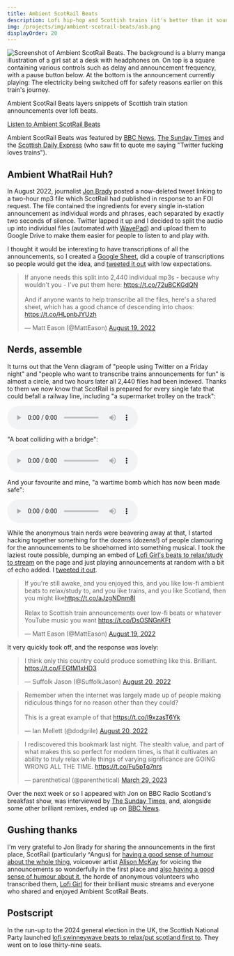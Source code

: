 ```yaml
---
title: Ambient ScotRail Beats
description: Lofi hip-hop and Scottish trains (it's better than it sounds)
img: /projects/img/ambient-scotrail-beats/asb.png
displayOrder: 20
---
```


![Screenshot of Ambient ScotRail Beats. The background is a blurry manga illustration of a girl sat at a desk with headphones on. On top is a square containing various controls such as delay and announcement frequency, with a pause button below. At the bottom is the announcement currently playing: The electricity being switched off for safety reasons earlier on this train's journey.](/img/ambient-scotrail-beats/asb.png)

Ambient ScotRail Beats layers snippets of Scottish train station announcements over lofi beats.

[Listen to Ambient ScotRail Beats](https://matteason.co.uk/scotbeats)

Ambient ScotRail Beats was featured by [BBC News](https://www.bbc.co.uk/news/uk-scotland-62673476), [The Sunday Times](https://archive.is/iBHFK) and the [Scottish Daily Express](https://www.scottishdailyexpress.co.uk/news/weird-news/scotrail-releases-two-hours-train-27788150) (who saw fit to quote me saying "Twitter fucking loves trains").

## Ambient WhatRail Huh?

In August 2022, journalist [Jon Brady](https://twitter.com/_jonbrady) posted a now-deleted tweet linking to a two-hour mp3 file which ScotRail had published in response to an FOI request. The file contained the ingredients for every single in-station announcement as individual words and phrases, each separated by exactly two seconds of silence. Twitter lapped it up and I decided to split the audio up into individual files (automated with [WavePad](https://www.nch.com.au/wavepad/index.html)) and upload them to Google Drive to make them easier for people to listen to and play with.

I thought it would be interesting to have transcriptions of all the announcements, so I created a [Google Sheet](https://docs.google.com/spreadsheets/d/1jAtNLBXLYwTraaC_IGAAs53jJWWEQUtFrocS5jW31JM/edit#gid=891105514), did a couple of transcriptions so people would get the idea, and [tweeted it out](https://twitter.com/MattEason/status/1560653413783744512) with low expectations.

<blockquote class="twitter-tweet" data-theme="dark"><p lang="en" dir="ltr">If anyone needs this split into 2,440 individual mp3s - because why wouldn&#39;t you - I&#39;ve put them here: <a href="https://t.co/72uBCKGdQN">https://t.co/72uBCKGdQN</a><br><br>And if anyone wants to help transcribe all the files, here&#39;s a shared sheet, which has a good chance of descending into chaos: <a href="https://t.co/HLpnbJYUzh">https://t.co/HLpnbJYUzh</a></p>&mdash; Matt Eason (@MattEason) <a href="https://twitter.com/MattEason/status/1560653413783744512?ref_src=twsrc%5Etfw">August 19, 2022</a></blockquote>

## Nerds, assemble
It turns out that the Venn diagram of "people using Twitter on a Friday night" and "people who want to transcribe trains announcements for fun" is almost a circle, and two hours later all 2,440 files had been indexed. Thanks to them we now know that ScotRail is prepared for every single fate that could befall a railway line, including "a supermarket trolley on the track":

<audio src="https://matteason.github.io/scotrail-announcements-june-2022/announcements/0922.mp3" controls></audio>

"A boat colliding with a bridge":

<audio src="https://matteason.github.io/scotrail-announcements-june-2022/announcements/0741.mp3" controls></audio>

And your favourite and mine, "a wartime bomb which has now been made safe":

<audio src="https://matteason.github.io/scotrail-announcements-june-2022/announcements/0949.mp3" controls></audio>

While the anonymous train nerds were beavering away at that, I started hacking together something for the dozens (dozens!) of people clamouring for the announcements to be shoehorned into something musical. I took the laziest route possible, dumping an embed of [Lofi Girl's beats to relax/study to stream](https://www.youtube.com/watch?v=jfKfPfyJRdk) on the page and just playing announcements at random with a bit of echo added. I [tweeted it out](https://twitter.com/MattEason/status/1560772439713452032).

<blockquote class="twitter-tweet" data-theme="dark"><p lang="en" dir="ltr">If you&#39;re still awake, and you enjoyed this, and you like low-fi ambient beats to relax/study to, and you like trains, and you like Scotland, then you might like<a href="https://t.co/aJzgNDnm8I">https://t.co/aJzgNDnm8I</a><br><br>Relax to Scottish train announcements over low-fi beats or whatever YouTube music you want <a href="https://t.co/DsOSNGnKFt">https://t.co/DsOSNGnKFt</a></p>&mdash; Matt Eason (@MattEason) <a href="https://twitter.com/MattEason/status/1560772439713452032?ref_src=twsrc%5Etfw">August 19, 2022</a></blockquote>

It very quickly took off, and the response was lovely:

<blockquote class="twitter-tweet"  data-theme="dark"><p lang="en" dir="ltr">I think only this country could produce something like this. Brilliant. <a href="https://t.co/FEGfM1xHD3">https://t.co/FEGfM1xHD3</a></p>&mdash; Suffolk Jason (@SuffolkJason) <a href="https://twitter.com/SuffolkJason/status/1560955067422973953?ref_src=twsrc%5Etfw">August 20, 2022</a></blockquote>

<blockquote class="twitter-tweet"  data-theme="dark"><p lang="en" dir="ltr">Remember when the internet was largely made up of people making ridiculous things for no reason other than they could? <br><br>This is a great example of that <a href="https://t.co/I9xzasT6Yk">https://t.co/I9xzasT6Yk</a></p>&mdash; Ian Mellett (@dodgrile) <a href="https://twitter.com/dodgrile/status/1560913477371314177?ref_src=twsrc%5Etfw">August 20, 2022</a></blockquote>

<blockquote class="twitter-tweet"  data-theme="dark"><p lang="en" dir="ltr">I rediscovered this bookmark last night. The stealth value, and part of what makes this so perfect for modern times, is that it cultivates an ability to truly relax while things of varying significance are GOING WRONG ALL THE TIME. <a href="https://t.co/Fu5pTq7nrs">https://t.co/Fu5pTq7nrs</a></p>&mdash; parenthetical (@parenthetical) <a href="https://twitter.com/parenthetical/status/1641058876442431488?ref_src=twsrc%5Etfw">March 29, 2023</a></blockquote>

Over the next week or so I appeared with Jon on BBC Radio Scotland's breakfast show, was interviewed by [The Sunday Times](https://archive.is/iBHFK), and, alongside some other brilliant remixes, ended up on [BBC News](https://www.bbc.co.uk/news/uk-scotland-62673476).

## Gushing thanks

I'm very grateful to Jon Brady for sharing the announcements in the first place, ScotRail (particularly ^Angus) for [having a good sense of humour about the whole thing](https://twitter.com/ScotRail/status/1561595481960202240), voiceover artist [Alison McKay](https://www.alisonmckay.com/) for voicing the announcements so wonderfully in the first place and [also having a good sense of humour about it](https://twitter.com/alisonmckay_vo/status/1561011315639992320), the horde of anonymous volunteers who transcribed them, [Lofi Girl](https://www.youtube.com/c/lofigirl) for their brilliant music streams and everyone who shared and enjoyed Ambient ScotRail Beats.

## Postscript

In the run-up to the 2024 general election in the UK, the Scottish National Party launched [lofi swinneywave beats to relax/put scotland first to](https://www.youtube.com/watch?v=xKHUl_k6Y7c). They went on to lose thirty-nine seats.